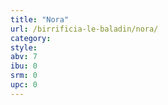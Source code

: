```yaml
---
title: "Nora"
url: /birrificia-le-baladin/nora/
category: 
style: 
abv: 7
ibu: 0
srm: 0
upc: 0
---
```


